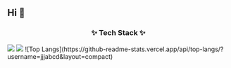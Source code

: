 ## Hi 👋

<h3 align="center">✨ Tech Stack ✨</h3>
<img src="https://img.shields.io/badge/style=plastic&logo=PyTorch&logoColor=#EE4C2C"/>
<img src="https://img.shields.io/badge/PyTorch-#EE4C2C?style=plastic&logo=로고이름&logoColor=white"/>
![Top Langs](https://github-readme-stats.vercel.app/api/top-langs/?username=jjjabcd&layout=compact)
